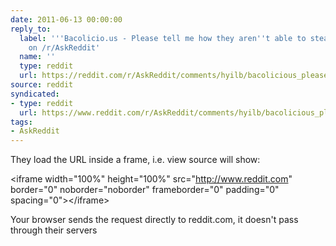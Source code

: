 ```yaml
---
date: 2011-06-13 00:00:00
reply_to:
  label: '''Bacolicio.us - Please tell me how they aren''t able to steal user data.''
    on /r/AskReddit'
  name: ''
  type: reddit
  url: https://reddit.com/r/AskReddit/comments/hyilb/bacolicious_please_tell_me_how_they_arent_able_to/
source: reddit
syndicated:
- type: reddit
  url: https://www.reddit.com/r/AskReddit/comments/hyilb/bacolicious_please_tell_me_how_they_arent_able_to/c1zftuy/
tags:
- AskReddit
---
```


They load the URL inside a frame, i.e. view source will show:

&lt;iframe width="100%" height="100%" src="http://www.reddit.com" border="0" noborder="noborder" frameborder="0" padding="0" spacing="0"&gt;&lt;/iframe&gt;

Your browser sends the request directly to reddit.com, it doesn't pass through their servers